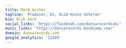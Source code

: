 ```yaml
---
title: Mark Archer
tagline: 'Producer, DJ, Acid-House Veteran'
bio: Blah here
social_links: 'https://facebook.com/dansarecordsuk/'
music_links: 'https://dansarecords.bandcamp.com/'
domain: dansarecords.com
google_analytics: '12345'
---
```



